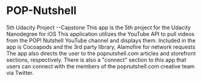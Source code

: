 # POP-Nutshell
5th Udacity Project --Capstone
This app is the 5th project for the Udacity Nanodegree for iOS
This application utilizes the YouTube API to pull videos from the POP! Nutshell YouTube channel and displays them.
Included in the app is Cocoapods and the 3rd party library, Alamofire for network requests
The app also directs the user to the popnutshell.com articles and storefront sections, respectively. There is also a "connect" section to this app that users can connect with the members of the popnutshell.com creative team via Twitter.